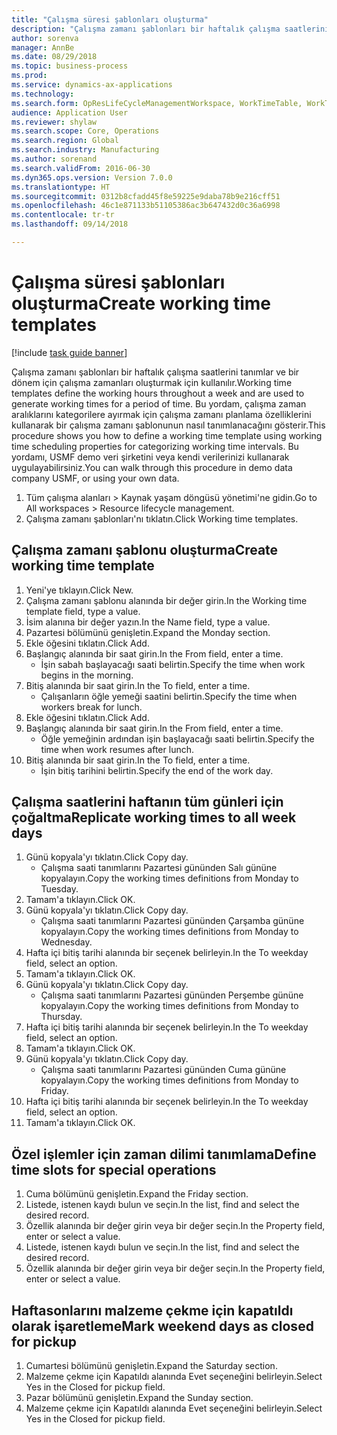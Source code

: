 ```yaml
--- 
title: "Çalışma süresi şablonları oluşturma"
description: "Çalışma zamanı şablonları bir haftalık çalışma saatlerini tanımlar ve bir dönem için çalışma zamanları oluşturmak için kullanılır."
author: sorenva
manager: AnnBe
ms.date: 08/29/2018
ms.topic: business-process
ms.prod: 
ms.service: dynamics-ax-applications
ms.technology: 
ms.search.form: OpResLifeCycleManagementWorkspace, WorkTimeTable, WorkTimeCopyDayDialog
audience: Application User
ms.reviewer: shylaw
ms.search.scope: Core, Operations
ms.search.region: Global
ms.search.industry: Manufacturing
ms.author: sorenand
ms.search.validFrom: 2016-06-30
ms.dyn365.ops.version: Version 7.0.0
ms.translationtype: HT
ms.sourcegitcommit: 0312b8cfadd45f8e59225e9daba78b9e216cff51
ms.openlocfilehash: 46c1e871133b51105386ac3b647432d0c36a6998
ms.contentlocale: tr-tr
ms.lasthandoff: 09/14/2018

---
```

# <a name="create-working-time-templates"></a><span data-ttu-id="c812d-103">Çalışma süresi şablonları oluşturma</span><span class="sxs-lookup"><span data-stu-id="c812d-103">Create working time templates</span></span>

[!include [task guide banner](../../includes/task-guide-banner.md)]

<span data-ttu-id="c812d-104">Çalışma zamanı şablonları bir haftalık çalışma saatlerini tanımlar ve bir dönem için çalışma zamanları oluşturmak için kullanılır.</span><span class="sxs-lookup"><span data-stu-id="c812d-104">Working time templates define the working hours throughout a week and are used to generate working times for a period of time.</span></span> <span data-ttu-id="c812d-105">Bu yordam, çalışma zaman aralıklarını kategorilere ayırmak için çalışma zamanı planlama özelliklerini kullanarak bir çalışma zamanı şablonunun nasıl tanımlanacağını gösterir.</span><span class="sxs-lookup"><span data-stu-id="c812d-105">This procedure shows you how to define a working time template using working time scheduling properties for categorizing working time intervals.</span></span> <span data-ttu-id="c812d-106">Bu yordamı, USMF demo veri şirketini veya kendi verilerinizi kullanarak uygulayabilirsiniz.</span><span class="sxs-lookup"><span data-stu-id="c812d-106">You can walk through this procedure in demo data company USMF, or using your own data.</span></span>

1. <span data-ttu-id="c812d-107">Tüm çalışma alanları > Kaynak yaşam döngüsü yönetimi'ne gidin.</span><span class="sxs-lookup"><span data-stu-id="c812d-107">Go to All workspaces > Resource lifecycle management.</span></span>
2. <span data-ttu-id="c812d-108">Çalışma zamanı şablonları'nı tıklatın.</span><span class="sxs-lookup"><span data-stu-id="c812d-108">Click Working time templates.</span></span>

## <a name="create-working-time-template"></a><span data-ttu-id="c812d-109">Çalışma zamanı şablonu oluşturma</span><span class="sxs-lookup"><span data-stu-id="c812d-109">Create working time template</span></span>
1. <span data-ttu-id="c812d-110">Yeni'ye tıklayın.</span><span class="sxs-lookup"><span data-stu-id="c812d-110">Click New.</span></span>
2. <span data-ttu-id="c812d-111">Çalışma zamanı şablonu alanında bir değer girin.</span><span class="sxs-lookup"><span data-stu-id="c812d-111">In the Working time template field, type a value.</span></span>
3. <span data-ttu-id="c812d-112">İsim alanına bir değer yazın.</span><span class="sxs-lookup"><span data-stu-id="c812d-112">In the Name field, type a value.</span></span>
4. <span data-ttu-id="c812d-113">Pazartesi bölümünü genişletin.</span><span class="sxs-lookup"><span data-stu-id="c812d-113">Expand the Monday section.</span></span>
5. <span data-ttu-id="c812d-114">Ekle öğesini tıklatın.</span><span class="sxs-lookup"><span data-stu-id="c812d-114">Click Add.</span></span>
6. <span data-ttu-id="c812d-115">Başlangıç alanında bir saat girin.</span><span class="sxs-lookup"><span data-stu-id="c812d-115">In the From field, enter a time.</span></span>
    * <span data-ttu-id="c812d-116">İşin sabah başlayacağı saati belirtin.</span><span class="sxs-lookup"><span data-stu-id="c812d-116">Specify the time when work begins in the morning.</span></span>  
7. <span data-ttu-id="c812d-117">Bitiş alanında bir saat girin.</span><span class="sxs-lookup"><span data-stu-id="c812d-117">In the To field, enter a time.</span></span>
    * <span data-ttu-id="c812d-118">Çalışanların öğle yemeği saatini belirtin.</span><span class="sxs-lookup"><span data-stu-id="c812d-118">Specify the time when workers break for lunch.</span></span>  
8. <span data-ttu-id="c812d-119">Ekle öğesini tıklatın.</span><span class="sxs-lookup"><span data-stu-id="c812d-119">Click Add.</span></span>
9. <span data-ttu-id="c812d-120">Başlangıç alanında bir saat girin.</span><span class="sxs-lookup"><span data-stu-id="c812d-120">In the From field, enter a time.</span></span>
    * <span data-ttu-id="c812d-121">Öğle yemeğinin ardından işin başlayacağı saati belirtin.</span><span class="sxs-lookup"><span data-stu-id="c812d-121">Specify the time when work resumes after lunch.</span></span>  
10. <span data-ttu-id="c812d-122">Bitiş alanında bir saat girin.</span><span class="sxs-lookup"><span data-stu-id="c812d-122">In the To field, enter a time.</span></span>
    * <span data-ttu-id="c812d-123">İşin bitiş tarihini belirtin.</span><span class="sxs-lookup"><span data-stu-id="c812d-123">Specify the end of the work day.</span></span>  

## <a name="replicate-working-times-to-all-week-days"></a><span data-ttu-id="c812d-124">Çalışma saatlerini haftanın tüm günleri için çoğaltma</span><span class="sxs-lookup"><span data-stu-id="c812d-124">Replicate working times to all week days</span></span>
1. <span data-ttu-id="c812d-125">Günü kopyala'yı tıklatın.</span><span class="sxs-lookup"><span data-stu-id="c812d-125">Click Copy day.</span></span>
    * <span data-ttu-id="c812d-126">Çalışma saati tanımlarını Pazartesi gününden Salı gününe kopyalayın.</span><span class="sxs-lookup"><span data-stu-id="c812d-126">Copy the working times definitions from Monday to Tuesday.</span></span>  
2. <span data-ttu-id="c812d-127">Tamam'a tıklayın.</span><span class="sxs-lookup"><span data-stu-id="c812d-127">Click OK.</span></span>
3. <span data-ttu-id="c812d-128">Günü kopyala'yı tıklatın.</span><span class="sxs-lookup"><span data-stu-id="c812d-128">Click Copy day.</span></span>
    * <span data-ttu-id="c812d-129">Çalışma saati tanımlarını Pazartesi gününden Çarşamba gününe kopyalayın.</span><span class="sxs-lookup"><span data-stu-id="c812d-129">Copy the working times definitions from Monday to Wednesday.</span></span>  
4. <span data-ttu-id="c812d-130">Hafta içi bitiş tarihi alanında bir seçenek belirleyin.</span><span class="sxs-lookup"><span data-stu-id="c812d-130">In the To weekday field, select an option.</span></span>
5. <span data-ttu-id="c812d-131">Tamam'a tıklayın.</span><span class="sxs-lookup"><span data-stu-id="c812d-131">Click OK.</span></span>
6. <span data-ttu-id="c812d-132">Günü kopyala'yı tıklatın.</span><span class="sxs-lookup"><span data-stu-id="c812d-132">Click Copy day.</span></span>
    * <span data-ttu-id="c812d-133">Çalışma saati tanımlarını Pazartesi gününden Perşembe gününe kopyalayın.</span><span class="sxs-lookup"><span data-stu-id="c812d-133">Copy the working times definitions from Monday to Thursday.</span></span>  
7. <span data-ttu-id="c812d-134">Hafta içi bitiş tarihi alanında bir seçenek belirleyin.</span><span class="sxs-lookup"><span data-stu-id="c812d-134">In the To weekday field, select an option.</span></span>
8. <span data-ttu-id="c812d-135">Tamam'a tıklayın.</span><span class="sxs-lookup"><span data-stu-id="c812d-135">Click OK.</span></span>
9. <span data-ttu-id="c812d-136">Günü kopyala'yı tıklatın.</span><span class="sxs-lookup"><span data-stu-id="c812d-136">Click Copy day.</span></span>
    * <span data-ttu-id="c812d-137">Çalışma saati tanımlarını Pazartesi gününden Cuma gününe kopyalayın.</span><span class="sxs-lookup"><span data-stu-id="c812d-137">Copy the working times definitions from Monday to Friday.</span></span>  
10. <span data-ttu-id="c812d-138">Hafta içi bitiş tarihi alanında bir seçenek belirleyin.</span><span class="sxs-lookup"><span data-stu-id="c812d-138">In the To weekday field, select an option.</span></span>
11. <span data-ttu-id="c812d-139">Tamam'a tıklayın.</span><span class="sxs-lookup"><span data-stu-id="c812d-139">Click OK.</span></span>

## <a name="define-time-slots-for-special-operations"></a><span data-ttu-id="c812d-140">Özel işlemler için zaman dilimi tanımlama</span><span class="sxs-lookup"><span data-stu-id="c812d-140">Define time slots for special operations</span></span>
1. <span data-ttu-id="c812d-141">Cuma bölümünü genişletin.</span><span class="sxs-lookup"><span data-stu-id="c812d-141">Expand the Friday section.</span></span>
2. <span data-ttu-id="c812d-142">Listede, istenen kaydı bulun ve seçin.</span><span class="sxs-lookup"><span data-stu-id="c812d-142">In the list, find and select the desired record.</span></span>
3. <span data-ttu-id="c812d-143">Özellik alanında bir değer girin veya bir değer seçin.</span><span class="sxs-lookup"><span data-stu-id="c812d-143">In the Property field, enter or select a value.</span></span>
4. <span data-ttu-id="c812d-144">Listede, istenen kaydı bulun ve seçin.</span><span class="sxs-lookup"><span data-stu-id="c812d-144">In the list, find and select the desired record.</span></span>
5. <span data-ttu-id="c812d-145">Özellik alanında bir değer girin veya bir değer seçin.</span><span class="sxs-lookup"><span data-stu-id="c812d-145">In the Property field, enter or select a value.</span></span>

## <a name="mark-weekend-days-as-closed-for-pickup"></a><span data-ttu-id="c812d-146">Haftasonlarını malzeme çekme için kapatıldı olarak işaretleme</span><span class="sxs-lookup"><span data-stu-id="c812d-146">Mark weekend days as closed for pickup</span></span>
1. <span data-ttu-id="c812d-147">Cumartesi bölümünü genişletin.</span><span class="sxs-lookup"><span data-stu-id="c812d-147">Expand the Saturday section.</span></span>
2. <span data-ttu-id="c812d-148">Malzeme çekme için Kapatıldı alanında Evet seçeneğini belirleyin.</span><span class="sxs-lookup"><span data-stu-id="c812d-148">Select Yes in the Closed for pickup field.</span></span>
3. <span data-ttu-id="c812d-149">Pazar bölümünü genişletin.</span><span class="sxs-lookup"><span data-stu-id="c812d-149">Expand the Sunday section.</span></span>
4. <span data-ttu-id="c812d-150">Malzeme çekme için Kapatıldı alanında Evet seçeneğini belirleyin.</span><span class="sxs-lookup"><span data-stu-id="c812d-150">Select Yes in the Closed for pickup field.</span></span>


